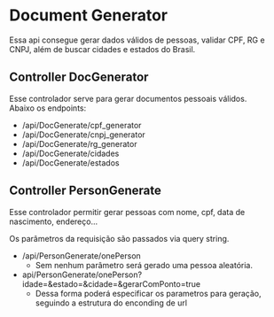 # Document Generator

Essa api consegue gerar dados válidos de pessoas, validar CPF, RG e CNPJ, além de buscar cidades e estados do Brasil.

## Controller DocGenerator

Esse controlador serve para gerar documentos pessoais válidos.  
Abaixo os endpoints: 

- /api/DocGenerate/cpf_generator
- /api/DocGenerate/cnpj_generator
- /api/DocGenerate/rg_generator
- /api/DocGenerate/cidades
- /api/DocGenerate/estados

## Controller PersonGenerate

Esse controlador permitir gerar pessoas com nome, cpf, data de nascimento, endereço...  

Os parâmetros da requisição são passados via query string.

- /api/PersonGenerate/onePerson
    - Sem nenhum parâmetro será gerado uma pessoa aleatória.
- api/PersonGenerate/onePerson?idade=&estado=&cidade=&gerarComPonto=true
    - Dessa forma poderá especificar os parametros para geração, seguindo a estrutura do enconding de url
